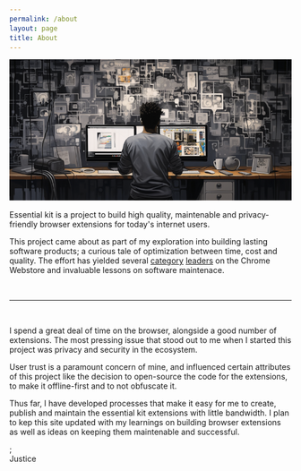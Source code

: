 ```yaml
---
permalink: /about
layout: page
title: About
---
```

<img class="hero" alt="painting about the connectedness of a black programmer from behind and computer, pet, phones and apps in modern abstract greyscale --ar 40:20. Generated by Midjourney" src="/assets/imgs/justice_o_painting_about_the_connectedness_of_a_black_programmer.png">

Essential kit is a project to build high quality, maintenable and privacy-friendly browser extensions for today's internet users.

This project came about as part of my exploration into building lasting software products; a curious tale of optimization between time, cost and quality. The effort has yielded several [category](https://chrome.google.com/webstore/search/scientific%20calculator?hl=en-US) [leaders](https://chrome.google.com/webstore/search/search%20preview?hl=en-US) on the Chrome Webstore and invaluable lessons on software maintenace.

<br />
<hr> <br />


I spend a great deal of time on the browser, alongside a good number of extensions. The most pressing issue that stood out to me when I started this project was privacy and security in the ecosystem.

User trust is a paramount concern of mine, and influenced certain attributes of this project like the decision to open-source the code for the extensions, to make it offline-first and to not obfuscate it.

Thus far, I have developed processes that make it easy for me to create, publish and maintain the essential kit extensions with little bandwidth. I plan to kep this site updated with my learnings on building browser extensions as well as ideas on keeping them maintenable and successful.

;<br/>
Justice